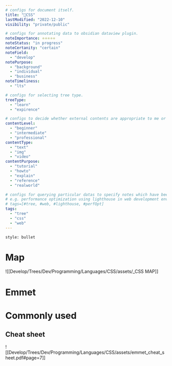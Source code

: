 ```yaml
---
# configs for document itself.
title: "🎉CSS"
lastModified: "2022-12-10"
visibility: "private/public"

# configs for annotating data to obsidian dataview plugin.
noteImportance: ⭐⭐⭐⭐⭐
noteStatus: "in progress"
noteCertanity: "certain"
noteField:
  - "develop"
notePurpose:
  - "background"
  - "individual"
  - "business"
noteTimeliness:
  - "lts"

# configs for selecting tree type.
treeType:
  - "learn"
  - "expirence"

# configs to decide whether external contents are appropriate to me or not.
contentLevel:
  - "beginner"
  - "intermediate"
  - "professional"
contentType:
  - "text"
  - "img"
  - "video"
contentPurpose:
  - "tutorial"
  - "howto"
  - "explain"
  - "reference"
  - "realworld"

# configs for querying particular datas to specify notes which have been noted expirences related to particular subject.
# e.g. performance optimization using lighthouse in web development environments:
# tags=[#tree, #web, #lighthouse, #perfOpt]
tags:
  - "tree"
  - "css"
  - "web"
---
```

```toc
style: bullet
```

# Map
![[Develop/Trees/Dev/Programming/Languages/CSS/assets/_CSS MAP]] 

# Emmet
# Commonly used

## Cheat sheet
![[Develop/Trees/Dev/Programming/Languages/CSS/assets/emmet_cheat_sheet.pdf#page=7]]